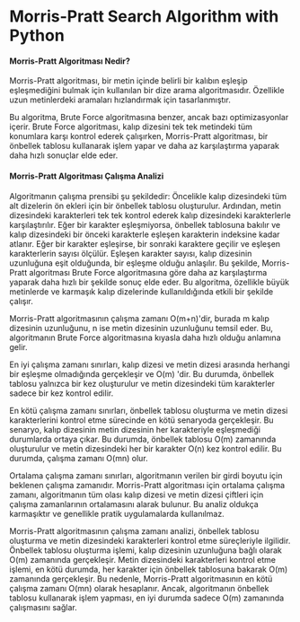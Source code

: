 # Morris-Pratt Search Algorithm with Python

#### Morris-Pratt Algoritması Nedir?

Morris-Pratt algoritması, bir metin içinde belirli bir kalıbın eşleşip eşleşmediğini bulmak için kullanılan bir dize arama algoritmasıdır. Özellikle uzun metinlerdeki aramaları hızlandırmak için tasarlanmıştır.

Bu algoritma, Brute Force algoritmasına benzer, ancak bazı optimizasyonlar içerir. Brute Force algoritması, kalıp dizesini tek tek metindeki tüm konumlara karşı kontrol ederek çalışırken, Morris-Pratt algoritması, bir önbellek tablosu kullanarak işlem yapar ve daha az karşılaştırma yaparak daha hızlı sonuçlar elde eder.


#### Morris-Pratt Algoritması Çalışma Analizi

Algoritmanın çalışma prensibi şu şekildedir: Öncelikle kalıp dizesindeki tüm alt dizelerin ön ekleri için bir önbellek tablosu oluşturulur.
Ardından, metin dizesindeki karakterleri tek tek kontrol ederek kalıp dizesindeki karakterlerle karşılaştırılır.
Eğer bir karakter eşleşmiyorsa, önbellek tablosuna bakılır ve kalıp dizesindeki bir önceki karakterle eşleşen karakterin indeksine kadar atlanır.
Eğer bir karakter eşleşirse, bir sonraki karaktere geçilir ve eşleşen karakterlerin sayısı ölçülür. Eşleşen karakter sayısı, kalıp dizesinin uzunluğuna eşit olduğunda, bir eşleşme olduğu anlaşılır.
Bu şekilde, Morris-Pratt algoritması Brute Force algoritmasına göre daha az karşılaştırma yaparak daha hızlı bir şekilde sonuç elde eder. Bu algoritma, özellikle büyük metinlerde ve karmaşık kalıp dizelerinde kullanıldığında etkili bir şekilde çalışır.

Morris-Pratt algoritmasının çalışma zamanı O(m+n)'dir, burada m kalıp dizesinin uzunluğunu, n ise metin dizesinin uzunluğunu temsil eder. Bu, algoritmanın Brute Force algoritmasına kıyasla daha hızlı olduğu anlamına gelir.

En iyi çalışma zamanı sınırları, kalıp dizesi ve metin dizesi arasında herhangi bir eşleşme olmadığında gerçekleşir ve O(m) 'dir. Bu durumda, önbellek tablosu yalnızca bir kez oluşturulur ve metin dizesindeki tüm karakterler sadece bir kez kontrol edilir.

En kötü çalışma zamanı sınırları, önbellek tablosu oluşturma ve metin dizesi karakterlerini kontrol etme sürecinde en kötü senaryoda gerçekleşir. Bu senaryo, kalıp dizesinin metin dizesinin her karakteriyle eşleşmediği durumlarda ortaya çıkar. Bu durumda, önbellek tablosu O(m) zamanında oluşturulur ve metin dizesindeki her bir karakter O(n) kez kontrol edilir. Bu durumda, çalışma zamanı O(mn) olur.

Ortalama çalışma zamanı sınırları, algoritmanın verilen bir girdi boyutu için beklenen çalışma zamanıdır. Morris-Pratt algoritması için ortalama çalışma zamanı, algoritmanın tüm olası kalıp dizesi ve metin dizesi çiftleri için çalışma zamanlarının ortalamasını alarak bulunur. Bu analiz oldukça karmaşıktır ve genellikle pratik uygulamalarda kullanılmaz.

Morris-Pratt algoritmasının çalışma zamanı analizi, önbellek tablosu oluşturma ve metin dizesindeki karakterleri kontrol etme süreçleriyle ilgilidir. Önbellek tablosu oluşturma işlemi, kalıp dizesinin uzunluğuna bağlı olarak O(m) zamanında gerçekleşir. Metin dizesindeki karakterleri kontrol etme işlemi, en kötü durumda, her karakter için önbellek tablosuna bakarak O(m) zamanında gerçekleşir. Bu nedenle, Morris-Pratt algoritmasının en kötü çalışma zamanı O(mn) olarak hesaplanır. Ancak, algoritmanın önbellek tablosu kullanarak işlem yapması, en iyi durumda sadece O(m) zamanında çalışmasını sağlar.


